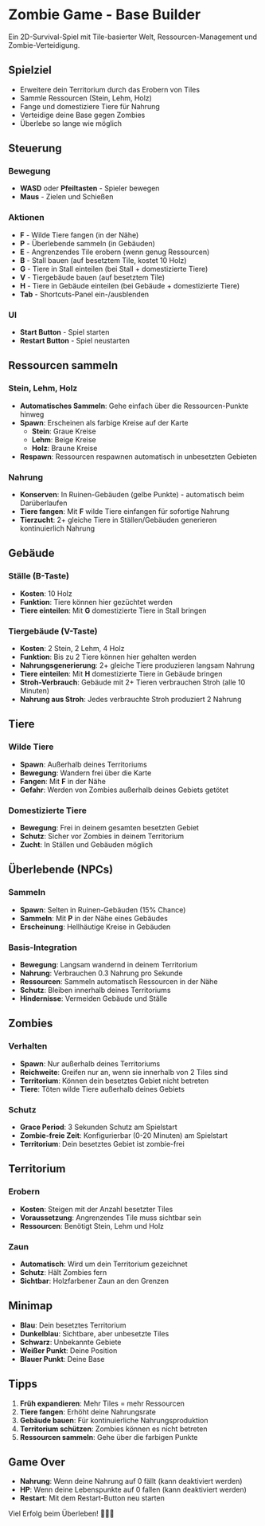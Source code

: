 # Zombie Game - Base Builder

Ein 2D-Survival-Spiel mit Tile-basierter Welt, Ressourcen-Management und Zombie-Verteidigung.

## Spielziel
- Erweitere dein Territorium durch das Erobern von Tiles
- Sammle Ressourcen (Stein, Lehm, Holz) 
- Fange und domestiziere Tiere für Nahrung
- Verteidige deine Base gegen Zombies
- Überlebe so lange wie möglich

## Steuerung

### Bewegung
- **WASD** oder **Pfeiltasten** - Spieler bewegen
- **Maus** - Zielen und Schießen

### Aktionen
- **F** - Wilde Tiere fangen (in der Nähe)
- **P** - Überlebende sammeln (in Gebäuden)
- **E** - Angrenzendes Tile erobern (wenn genug Ressourcen)
- **B** - Stall bauen (auf besetztem Tile, kostet 10 Holz)
- **G** - Tiere in Stall einteilen (bei Stall + domestizierte Tiere)
- **V** - Tiergebäude bauen (auf besetztem Tile)
- **H** - Tiere in Gebäude einteilen (bei Gebäude + domestizierte Tiere)
- **Tab** - Shortcuts-Panel ein-/ausblenden

### UI
- **Start Button** - Spiel starten
- **Restart Button** - Spiel neustarten

## Ressourcen sammeln

### Stein, Lehm, Holz
- **Automatisches Sammeln**: Gehe einfach über die Ressourcen-Punkte hinweg
- **Spawn**: Erscheinen als farbige Kreise auf der Karte
  - **Stein**: Graue Kreise
  - **Lehm**: Beige Kreise  
  - **Holz**: Braune Kreise
- **Respawn**: Ressourcen respawnen automatisch in unbesetzten Gebieten

### Nahrung
- **Konserven**: In Ruinen-Gebäuden (gelbe Punkte) - automatisch beim Darüberlaufen
- **Tiere fangen**: Mit **F** wilde Tiere einfangen für sofortige Nahrung
- **Tierzucht**: 2+ gleiche Tiere in Ställen/Gebäuden generieren kontinuierlich Nahrung

## Gebäude

### Ställe (B-Taste)
- **Kosten**: 10 Holz
- **Funktion**: Tiere können hier gezüchtet werden
- **Tiere einteilen**: Mit **G** domestizierte Tiere in Stall bringen

### Tiergebäude (V-Taste)
- **Kosten**: 2 Stein, 2 Lehm, 4 Holz
- **Funktion**: Bis zu 2 Tiere können hier gehalten werden
- **Nahrungsgenerierung**: 2+ gleiche Tiere produzieren langsam Nahrung
- **Tiere einteilen**: Mit **H** domestizierte Tiere in Gebäude bringen
- **Stroh-Verbrauch**: Gebäude mit 2+ Tieren verbrauchen Stroh (alle 10 Minuten)
- **Nahrung aus Stroh**: Jedes verbrauchte Stroh produziert 2 Nahrung

## Tiere

### Wilde Tiere
- **Spawn**: Außerhalb deines Territoriums
- **Bewegung**: Wandern frei über die Karte
- **Fangen**: Mit **F** in der Nähe
- **Gefahr**: Werden von Zombies außerhalb deines Gebiets getötet

### Domestizierte Tiere
- **Bewegung**: Frei in deinem gesamten besetzten Gebiet
- **Schutz**: Sicher vor Zombies in deinem Territorium
- **Zucht**: In Ställen und Gebäuden möglich

## Überlebende (NPCs)

### Sammeln
- **Spawn**: Selten in Ruinen-Gebäuden (15% Chance)
- **Sammeln**: Mit **P** in der Nähe eines Gebäudes
- **Erscheinung**: Hellhäutige Kreise in Gebäuden

### Basis-Integration
- **Bewegung**: Langsam wandernd in deinem Territorium
- **Nahrung**: Verbrauchen 0.3 Nahrung pro Sekunde
- **Ressourcen**: Sammeln automatisch Ressourcen in der Nähe
- **Schutz**: Bleiben innerhalb deines Territoriums
- **Hindernisse**: Vermeiden Gebäude und Ställe

## Zombies

### Verhalten
- **Spawn**: Nur außerhalb deines Territoriums
- **Reichweite**: Greifen nur an, wenn sie innerhalb von 2 Tiles sind
- **Territorium**: Können dein besetztes Gebiet nicht betreten
- **Tiere**: Töten wilde Tiere außerhalb deines Gebiets

### Schutz
- **Grace Period**: 3 Sekunden Schutz am Spielstart
- **Zombie-freie Zeit**: Konfigurierbar (0-20 Minuten) am Spielstart
- **Territorium**: Dein besetztes Gebiet ist zombie-frei

## Territorium

### Erobern
- **Kosten**: Steigen mit der Anzahl besetzter Tiles
- **Voraussetzung**: Angrenzendes Tile muss sichtbar sein
- **Ressourcen**: Benötigt Stein, Lehm und Holz

### Zaun
- **Automatisch**: Wird um dein Territorium gezeichnet
- **Schutz**: Hält Zombies fern
- **Sichtbar**: Holzfarbener Zaun an den Grenzen

## Minimap
- **Blau**: Dein besetztes Territorium
- **Dunkelblau**: Sichtbare, aber unbesetzte Tiles
- **Schwarz**: Unbekannte Gebiete
- **Weißer Punkt**: Deine Position
- **Blauer Punkt**: Deine Base

## Tipps
1. **Früh expandieren**: Mehr Tiles = mehr Ressourcen
2. **Tiere fangen**: Erhöht deine Nahrungsrate
3. **Gebäude bauen**: Für kontinuierliche Nahrungsproduktion
4. **Territorium schützen**: Zombies können es nicht betreten
5. **Ressourcen sammeln**: Gehe über die farbigen Punkte

## Game Over
- **Nahrung**: Wenn deine Nahrung auf 0 fällt (kann deaktiviert werden)
- **HP**: Wenn deine Lebenspunkte auf 0 fallen (kann deaktiviert werden)
- **Restart**: Mit dem Restart-Button neu starten

Viel Erfolg beim Überleben! 🧟‍♂️🏰

